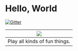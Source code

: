 # Hello, World

[![Gitter](https://badges.gitter.im/Laisky/HelloWorld.svg)](https://gitter.im/Laisky/HelloWorld?utm_source=badge&utm_medium=badge&utm_campaign=pr-badge)

| ![](https://s2.laisky.com/images/helloworld.jpeg) |
| :-----------------------------------------------: |
|           Play all kinds of fun things.           |
